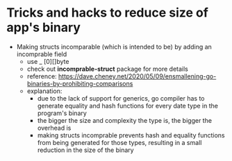 # Tricks and hacks to reduce size of app's binary

- Making structs incomparable (which is intended to be) by adding an incomprable field
  - use _ [0][]byte
  - check out **incomprable-struct** package for more details
  - reference: https://dave.cheney.net/2020/05/09/ensmallening-go-binaries-by-prohibiting-comparisons
  - explanation:
    - due to the lack of support for generics, go compiler has to generate equality and hash functions for every date type in the program's binary 
    - the bigger the size and complexity the type is, the bigger the overhead is
    - making structs incomprable prevents hash and equality functions from being generated for those types, resulting in a small reduction in the size of the binary